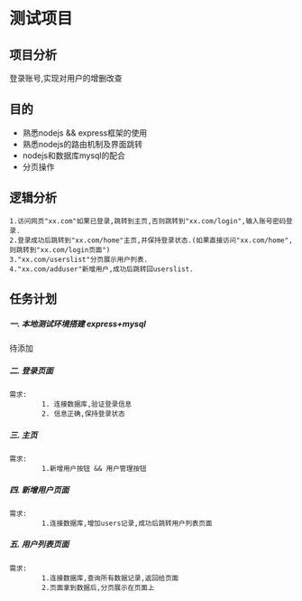 # 测试项目

## 项目分析
  登录账号,实现对用户的增删改查

## 目的
  - 熟悉nodejs && express框架的使用
  - 熟悉nodejs的路由机制及界面跳转  
  -  nodejs和数据库mysql的配合
  -  分页操作

## 逻辑分析
    1.访问网页"xx.com"如果已登录,跳转到主页,否则跳转到"xx.com/login",输入账号密码登录.
    2.登录成功后跳转到"xx.com/home"主页,并保持登录状态.(如果直接访问"xx.com/home",则跳转到"xx.com/login页面")
    3."xx.com/userslist"分页展示用户列表.
    4."xx.com/adduser"新增用户,成功后跳转回userslist.

## 任务计划
##### 一. 本地测试环境搭建 express+mysql
待添加

##### 二. 登录页面
    需求:
            1. 连接数据库,验证登录信息
            2. 信息正确,保持登录状态

##### 三. 主页
    需求:
            1.新增用户按钮 && 用户管理按钮

##### 四. 新增用户页面
    需求:
            1.连接数据库,增加users记录,成功后跳转用户列表页面

##### 五. 用户列表页面
    需求:
            1.连接数据库,查询所有数据记录,返回给页面
            2.页面拿到数据后,分页展示在页面上
